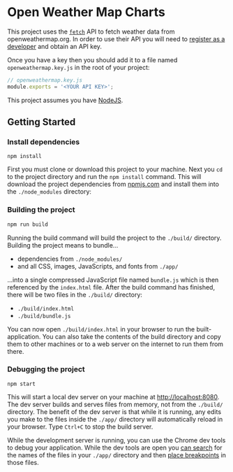 # Open Weather Map Charts

This project uses the [`fetch`](https://github.com/github/fetch) API to fetch weather data from openweathermap.org. In order to use their API you will need to [register as a developer](http://home.openweathermap.org/) and obtain an API key.

Once you have a key then you should add it to a file named `openweathermap.key.js` in the root of your project:

```javascript
// openweathermap.key.js
module.exports = '<YOUR API KEY>';
```

This project assumes you have [NodeJS](https://nodejs.org).

## Getting Started

### Install dependencies

```
npm install
```

First you must clone or download this project to your machine. Next you `cd` to the project directory and run the `npm install` command. This will download the project dependencies from [npmjs.com](http://www.npmjs.com) and install them into the `./node_modules` directory:


### Building the project

```bash
npm run build
```

Running the build command will build the project to the `./build/` directory. Building the project means to bundle...

- dependencies from `./node_modules/`
- and all CSS, images, JavaScripts, and fonts from `./app/`

...into a single compressed JavaScript file named `bundle.js` which is then referenced by the `index.html` file. After the build command has finished, there will be two files in the `./build/` directory:

- `./build/index.html`
- `./build/bundle.js`

You can now open `./build/index.html` in your browser to run the built-application. You can also take the contents of the build directory and copy them to other machines or to a web server on the internet to run them from there.

### Debugging the project

```
npm start
```

This will start a local dev server on your machine at [http://localhost:8080](http://localhost:8080). The dev server builds and serves files from memory, not from the `./build/` directory. The benefit of the dev server is that while it is running, any edits you make to the files inside the `./app/` directory will automatically reload in your browser. Type `Ctrl+C` to stop the build server.

While the development server is running, you can use the Chrome dev tools to debug your application. While the dev tools are open you [can search](https://developer.chrome.com/devtools/docs/authoring-development-workflow#search-navigate-filter) for the names of the files in your `./app/` directory and then [place breakpoints](https://developer.chrome.com/devtools/docs/javascript-debugging) in those files.
